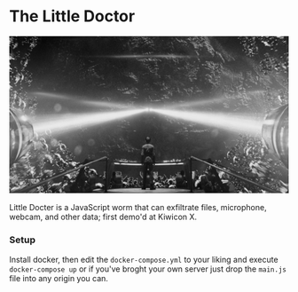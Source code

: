 # The Little Doctor

![The Little Doctor](./little-doctor.png)


Little Docter is a JavaScript worm that can exfiltrate files, microphone, webcam, and other data; first demo'd at Kiwicon X.



### Setup

Install docker, then edit the `docker-compose.yml` to your liking and execute `docker-compose up` or if you've broght your own server just drop the `main.js` file into any origin you can.